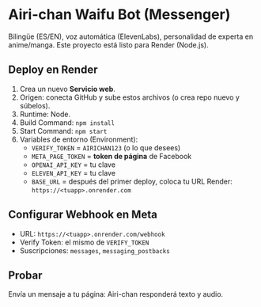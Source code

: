 # Airi-chan Waifu Bot (Messenger)

Bilingüe (ES/EN), voz automática (ElevenLabs), personalidad de experta en anime/manga.
Este proyecto está listo para Render (Node.js).

## Deploy en Render
1) Crea un nuevo **Servicio web**.
2) Origen: conecta GitHub y sube estos archivos (o crea repo nuevo y súbelos).
3) Runtime: Node.
4) Build Command: `npm install`
5) Start Command: `npm start`
6) Variables de entorno (Environment):
   - `VERIFY_TOKEN` = `AIRICHAN123` (o lo que desees)
   - `META_PAGE_TOKEN` = **token de página** de Facebook
   - `OPENAI_API_KEY` = tu clave
   - `ELEVEN_API_KEY` = tu clave
   - `BASE_URL` = después del primer deploy, coloca tu URL Render: `https://<tuapp>.onrender.com`

## Configurar Webhook en Meta
- URL: `https://<tuapp>.onrender.com/webhook`
- Verify Token: el mismo de `VERIFY_TOKEN`
- Suscripciones: `messages`, `messaging_postbacks`

## Probar
Envía un mensaje a tu página: Airi-chan responderá texto y audio.
